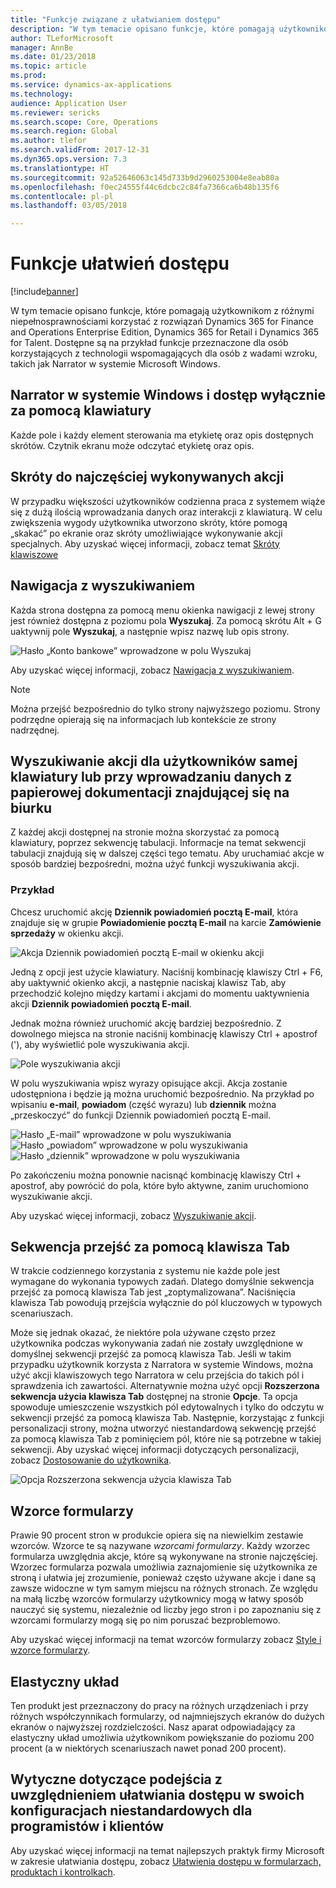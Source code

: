 ```yaml
---
title: "Funkcje związane z ułatwianiem dostępu"
description: "W tym temacie opisano funkcje, które pomagają użytkownikom z różnymi niepełnosprawnościami korzystać z rozwiązań Dynamics 365 for Finance and Operations Enterprise Edition, Dynamics 365 for Retail i Dynamics 365 for Talent."
author: TLeforMicrosoft
manager: AnnBe
ms.date: 01/23/2018
ms.topic: article
ms.prod: 
ms.service: dynamics-ax-applications
ms.technology: 
audience: Application User
ms.reviewer: sericks
ms.search.scope: Core, Operations
ms.search.region: Global
ms.author: tlefor
ms.search.validFrom: 2017-12-31
ms.dyn365.ops.version: 7.3
ms.translationtype: HT
ms.sourcegitcommit: 92a52646063c145d733b9d2960253004e8eab80a
ms.openlocfilehash: f0ec24555f44c6dcbc2c84fa7366ca6b48b135f6
ms.contentlocale: pl-pl
ms.lasthandoff: 03/05/2018

---
```


# <a name="accessibility-features"></a>Funkcje ułatwień dostępu

[!include[banner](../includes/banner.md)]

W tym temacie opisano funkcje, które pomagają użytkownikom z różnymi niepełnosprawnościami korzystać z rozwiązań Dynamics 365 for Finance and Operations Enterprise Edition, Dynamics 365 for Retail i Dynamics 365 for Talent. Dostępne są na przykład funkcje przeznaczone dla osób korzystających z technologii wspomagających dla osób z wadami wzroku, takich jak Narrator w systemie Microsoft Windows.

## <a name="windows-narrator-and-keyboard-only-access"></a>Narrator w systemie Windows i dostęp wyłącznie za pomocą klawiatury

Każde pole i każdy element sterowania ma etykietę oraz opis dostępnych skrótów. Czytnik ekranu może odczytać etykietę oraz opis.

## <a name="shortcuts-for-the-most-frequently-performed-actions"></a>Skróty do najczęściej wykonywanych akcji

W przypadku większości użytkowników codzienna praca z systemem wiąże się z dużą ilością wprowadzania danych oraz interakcji z klawiaturą. W celu zwiększenia wygody użytkownika utworzono skróty, które pomogą „skakać” po ekranie oraz skróty umożliwiające wykonywanie akcji specjalnych. Aby uzyskać więcej informacji, zobacz temat [Skróty klawiszowe](shortcut-keys.md)

## <a name="navigation-search"></a>Nawigacja z wyszukiwaniem

Każda strona dostępna za pomocą menu okienka nawigacji z lewej strony jest również dostępna z poziomu pola **Wyszukaj**. Za pomocą skrótu Alt + G uaktywnij pole **Wyszukaj**, a następnie wpisz nazwę lub opis strony.

![Hasło „Konto bankowe” wprowadzone w polu Wyszukaj](media/6d08b0be32808221023e2aa92d69fd70.png)

Aby uzyskać więcej informacji, zobacz [Nawigacja z wyszukiwaniem](navigation-search.md).

> [!NOTE]
> Można przejść bezpośrednio do tylko strony najwyższego poziomu. Strony podrzędne opierają się na informacjach lub kontekście ze strony nadrzędnej.

## <a name="action-search-for-keyboard-only-users-or-for-heads-down-data-entry"></a>Wyszukiwanie akcji dla użytkowników samej klawiatury lub przy wprowadzaniu danych z papierowej dokumentacji znajdującej się na biurku

Z każdej akcji dostępnej na stronie można skorzystać za pomocą klawiatury, poprzez sekwencję tabulacji. Informacje na temat sekwencji tabulacji znajdują się w dalszej części tego tematu. Aby uruchamiać akcje w sposób bardziej bezpośredni, można użyć funkcji wyszukiwania akcji.

### <a name="example"></a>Przykład

Chcesz uruchomić akcję **Dziennik powiadomień pocztą E-mail**, która znajduje się w grupie **Powiadomienie pocztą E-mail** na karcie **Zamówienie sprzedaży** w okienku akcji.

![Akcja Dziennik powiadomień pocztą E-mail w okienku akcji](media/f0d78399e7fafcd85ded1cd1e3d34f3c.jpg)

Jedną z opcji jest użycie klawiatury. Naciśnij kombinację klawiszy Ctrl + F6, aby uaktywnić okienko akcji, a następnie naciskaj klawisz Tab, aby przechodzić kolejno między kartami i akcjami do momentu uaktywnienia akcji **Dziennik powiadomień pocztą E-mail**.

Jednak można również uruchomić akcję bardziej bezpośrednio. Z dowolnego miejsca na stronie naciśnij kombinację klawiszy Ctrl + apostrof ('), aby wyświetlić pole wyszukiwania akcji.

![Pole wyszukiwania akcji](media/80f7e8c5ac412fdf2c8a12f7728f135a.jpg)

W polu wyszukiwania wpisz wyrazy opisujące akcji. Akcja zostanie udostępniona i będzie ją można uruchomić bezpośrednio. Na przykład po wpisaniu **e-mail**, **powiadom** (część wyrazu) lub **dziennik** można „przeskoczyć” do funkcji Dziennik powiadomień pocztą E-mail.

![Hasło „E-mail” wprowadzone w polu wyszukiwania](media/image4.png) ![Hasło „powiadom” wprowadzone w polu wyszukiwania](media/image5.png) ![Hasło „dziennik” wprowadzone w polu wyszukiwania](media/image6.png)

Po zakończeniu można ponownie nacisnąć kombinację klawiszy Ctrl + apostrof, aby powrócić do pola, które było aktywne, zanim uruchomiono wyszukiwanie akcji.

Aby uzyskać więcej informacji, zobacz [Wyszukiwanie akcji](action-search.md).

## <a name="tab-sequence"></a>Sekwencja przejść za pomocą klawisza Tab

W trakcie codziennego korzystania z systemu nie każde pole jest wymagane do wykonania typowych zadań. Dlatego domyślnie sekwencja przejść za pomocą klawisza Tab jest „zoptymalizowana”. Naciśnięcia klawisza Tab powodują przejścia wyłącznie do pól kluczowych w typowych scenariuszach.

Może się jednak okazać, że niektóre pola używane często przez użytkownika podczas wykonywania zadań nie zostały uwzględnione w domyślnej sekwencji przejść za pomocą klawisza Tab. Jeśli w takim przypadku użytkownik korzysta z Narratora w systemie Windows, można użyć akcji klawiszowych tego Narratora w celu przejścia do takich pól i sprawdzenia ich zawartości. Alternatywnie można użyć opcji **Rozszerzona sekwencja użycia klawisza Tab** dostępnej na stronie **Opcje**. Ta opcja spowoduje umieszczenie wszystkich pól edytowalnych i tylko do odczytu w sekwencji przejść za pomocą klawisza Tab. Następnie, korzystając z funkcji personalizacji strony, można utworzyć niestandardową sekwencję przejść za pomocą klawisza Tab z pominięciem pól, które nie są potrzebne w takiej sekwencji. Aby uzyskać więcej informacji dotyczących personalizacji, zobacz [Dostosowanie do użytkownika](personalize-user-experience.md).

![Opcja Rozszerzona sekwencja użycia klawisza Tab](media/8c0f12bbb3f26032997ef0ba95d89b6a.png)

## <a name="form-patterns"></a>Wzorce formularzy

Prawie 90 procent stron w produkcie opiera się na niewielkim zestawie wzorców. Wzorce te są nazywane *wzorcami formularzy*. Każdy wzorzec formularza uwzględnia akcje, które są wykonywane na stronie najczęściej. Wzorzec formularza pozwala umożliwia zaznajomienie się użytkownika ze stroną i ułatwia jej zrozumienie, ponieważ często używane akcje i dane są zawsze widoczne w tym samym miejscu na różnych stronach. Ze względu na małą liczbę wzorców formularzy użytkownicy mogą w łatwy sposób nauczyć się systemu, niezależnie od liczby jego stron i po zapoznaniu się z wzorcami formularzy mogą się po nim poruszać bezproblemowo.

Aby uzyskać więcej informacji na temat wzorców formularzy zobacz [Style i wzorce formularzy](../../dev-itpro/user-interface/form-styles-patterns.md).

## <a name="responsive-layout"></a>Elastyczny układ

Ten produkt jest przeznaczony do pracy na różnych urządzeniach i przy różnych współczynnikach formularzy, od najmniejszych ekranów do dużych ekranów o najwyższej rozdzielczości. Nasz aparat odpowiadający za elastyczny układ umożliwia użytkownikom powiększanie do poziomu 200 procent (a w niektórych scenariuszach nawet ponad 200 procent).

## <a name="guidance-to-help-developers-and-customers-incorporate-accessible-thinking-in-their-customizations"></a>Wytyczne dotyczące podejścia z uwzględnieniem ułatwiania dostępu w swoich konfiguracjach niestandardowych dla programistów i klientów

Aby uzyskać więcej informacji na temat najlepszych praktyk firmy Microsoft w zakresie ułatwiania dostępu, zobacz [Ułatwienia dostępu w formularzach, produktach i kontrolkach](../../dev-itpro/user-interface/enable-accessibility.md).

